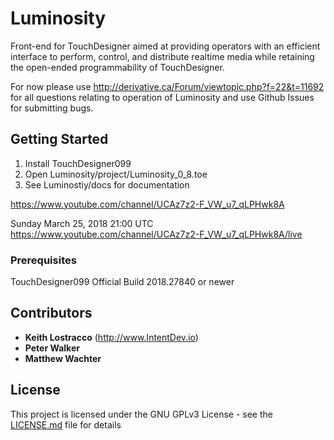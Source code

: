 # Luminosity

Front-end for TouchDesigner aimed at providing operators with an efficient interface to perform, control, and distribute realtime media while retaining the open-ended programmability of TouchDesigner.


For now please use http://derivative.ca/Forum/viewtopic.php?f=22&t=11692 for all questions relating to operation of Luminosity and use Github Issues for submitting bugs. 


## Getting Started

1. Install TouchDesigner099
2. Open Luminosity/project/Luminosity_0_8.toe
3. See Luminostiy/docs for documentation

https://www.youtube.com/channel/UCAz7z2-F_VW_u7_qLPHwk8A

Sunday March 25, 2018 21:00 UTC
https://www.youtube.com/channel/UCAz7z2-F_VW_u7_qLPHwk8A/live


### Prerequisites

TouchDesigner099 Official Build 2018.27840 or newer

## Contributors

* **Keith Lostracco** (http://www.IntentDev.io)
* **Peter Walker** 
* **Matthew Wachter** 

## License

This project is licensed under the GNU GPLv3 License - see the [LICENSE.md](LICENSE.md) file for details



